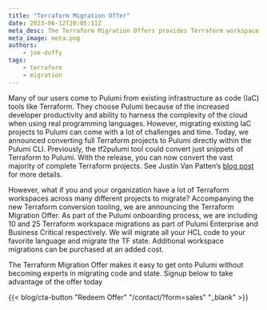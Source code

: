 ```yaml
---
title: "Terraform Migration Offer"
date: 2023-06-12T20:05:11Z
meta_desc: The Terraform Migration Offers provides Terraform workspace migrations as part of Pulumi Enterprise and Business Critical onboarding. 
meta_image: meta.png
authors:
    - joe-duffy
tags:
    - terraform
    - migration
---
```


Many of our users come to Pulumi from existing infrastructure as code (IaC) tools like Terraform. They choose Pulumi because of the increased developer productivity and ability to harness the complexity of the cloud when using real programming languages. However, migrating existing IaC projects to Pulumi can come with a lot of challenges and time. Today, we announced converting full Terraform projects to Pulumi directly within the Pulumi CLI. Previously, the tf2pulumi tool could convert just snippets of Terraform to Pulumi. With the release, you can now convert the vast majority of complete Terraform projects. See Justin Van Patten’s [blog post](/blog/converting-full-terraform-programs-to-pulumi) for more details.

However, what if you and your organization have a lot of Terraform workspaces across many different projects to migrate? Accompanying the new Terraform conversion tooling, we are announcing the Terraform Migration Offer. As part of the Pulumi onboarding process, we are including 10 and 25 Terraform workspace migrations as part of Pulumi Enterprise and Business Critical respectively. We will migrate all your HCL code to your favorite language and migrate the TF state. Additional workspace migrations can be purchased at an added cost.

The Terraform Migration Offer makes it easy to get onto Pulumi without becoming experts in migrating code and state. Signup below to take advantage of the offer today

{{< blog/cta-button "Redeem Offer" "/contact/?form=sales" "_blank" >}}
